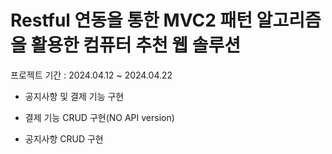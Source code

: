 # Restful 연동을 통한 MVC2 패턴 알고리즘을 활용한 컴퓨터 추천 웹 솔루션
프로젝트 기간 : 2024.04.12 ~ 2024.04.22

- 공지사항 및 결제 기능 구현

- 결제 기능 CRUD 구현(NO API version)

- 공지사항 CRUD 구현
